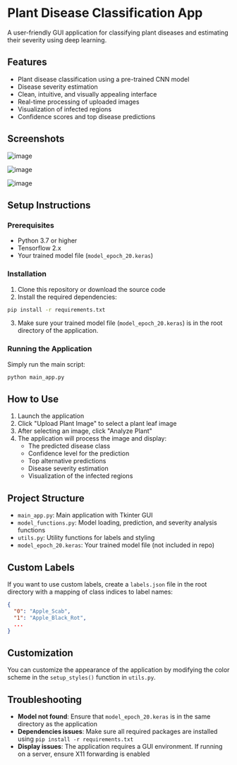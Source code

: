 # Plant Disease Classification App

A user-friendly GUI application for classifying plant diseases and estimating their severity using deep learning.

## Features

- Plant disease classification using a pre-trained CNN model
- Disease severity estimation
- Clean, intuitive, and visually appealing interface
- Real-time processing of uploaded images
- Visualization of infected regions
- Confidence scores and top disease predictions

## Screenshots
![image](https://github.com/user-attachments/assets/38721f3f-42d1-4a38-8988-73ecd3d67d8f)

![image](https://github.com/user-attachments/assets/77cc980d-460a-4ab0-ab34-fd02b5ab2d85)

![image](https://github.com/user-attachments/assets/329c28eb-8b6b-47b5-9771-e765a02c1d2f)


## Setup Instructions

### Prerequisites

- Python 3.7 or higher
- Tensorflow 2.x
- Your trained model file (`model_epoch_20.keras`)

### Installation

1. Clone this repository or download the source code
2. Install the required dependencies:

```bash
pip install -r requirements.txt
```

3. Make sure your trained model file (`model_epoch_20.keras`) is in the root directory of the application.

### Running the Application

Simply run the main script:

```bash
python main_app.py
```

## How to Use

1. Launch the application
2. Click "Upload Plant Image" to select a plant leaf image
3. After selecting an image, click "Analyze Plant"
4. The application will process the image and display:
   - The predicted disease class
   - Confidence level for the prediction
   - Top alternative predictions
   - Disease severity estimation
   - Visualization of the infected regions

## Project Structure

- `main_app.py`: Main application with Tkinter GUI
- `model_functions.py`: Model loading, prediction, and severity analysis functions
- `utils.py`: Utility functions for labels and styling
- `model_epoch_20.keras`: Your trained model file (not included in repo)

## Custom Labels

If you want to use custom labels, create a `labels.json` file in the root directory with a mapping of class indices to label names:

```json
{
  "0": "Apple_Scab",
  "1": "Apple_Black_Rot",
  ...
}
```

## Customization

You can customize the appearance of the application by modifying the color scheme in the `setup_styles()` function in `utils.py`.

## Troubleshooting

- **Model not found**: Ensure that `model_epoch_20.keras` is in the same directory as the application
- **Dependencies issues**: Make sure all required packages are installed using `pip install -r requirements.txt`
- **Display issues**: The application requires a GUI environment. If running on a server, ensure X11 forwarding is enabled

